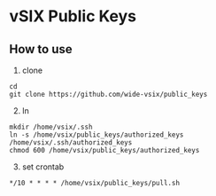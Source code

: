 # vSIX Public Keys


## How to use

1. clone
```
cd 
git clone https://github.com/wide-vsix/public_keys
```

2. ln 
```
mkdir /home/vsix/.ssh
ln -s /home/vsix/public_keys/authorized_keys /home/vsix/.ssh/authorized_keys
chmod 600 /home/vsix/public_keys/authorized_keys
```

3. set crontab

```
*/10 * * * * /home/vsix/public_keys/pull.sh
```
